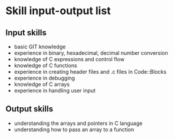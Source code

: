 # Skill input-output list

## Input skills
- basic GIT knowledge
- experience in binary, hexadecimal, decimal number conversion
- knowledge of C expressions and control flow
- knowledge of C functions
- experience in creating header files and .c files in Code::Blocks
- experience in debugging
- knowledge of C arrays
- experience in handling user input

## Output skills
- understanding the arrays and pointers in C language
- understanding how to pass an array to a function